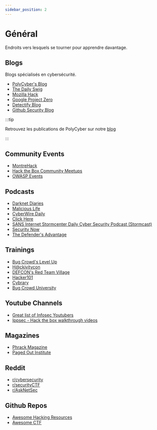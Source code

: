 ```yaml
---
sidebar_position: 2
---
```


# Général

Endroits vers lesquels se tourner pour apprendre davantage.

## Blogs

Blogs spécialisés en cybersécurité.

- [PolyCyber's Blog](https://polycyber.io/blog)
- [The Daily Swig](https://portswigger.net/daily-swig)
- [Mozilla Hack](https://hacks.mozilla.org/)
- [Google Project Zero](https://googleprojectzero.blogspot.com/)
- [Detectify Blog](https://blog.detectify.com/)
- [Github Security Blog](https://securitylab.github.com/)

:::tip

Retrouvez les publications de PolyCyber sur notre [blog](https://polycyber.io/blog)

:::

## Community Events

- [MontreHack](https://montrehack.ca/)
- [Hack the Box Community Meetups](https://www.meetup.com/find/?keywords=hack%20the%20box)
- [OWASP Events](https://owasp.org/events/)

## Podcasts

- [Darknet Diaries](https://darknetdiaries.com/)
- [Malicious Life](https://malicious.life/)
- [CyberWire Daily](https://thecyberwire.com/podcasts/daily-podcast)
- [Click Here](https://therecord.media/podcast)
- [SANS Internet Stormcenter Daily Cyber Security Podcast (Stormcast)](https://isc.sans.edu/podcast.html)
- [Security Now](https://twit.tv/shows/security-now)
- [The Defender's Advantage](https://podcasts.apple.com/us/podcast/the-defenders-advantage-podcast/id1073779629)

## Trainings

- [Bug Crowd's Level Up](https://www.bugcrowd.com/resources/levelup/)
- [H@ckivitycon](https://www.hackerone.com/hacktivitycon)
- [DEFCON's Red Team Village](https://redteamvillage.io/)
- [Hacker101](https://www.hacker101.com/)
- [Cybrary](https://www.cybrary.it/)
- [Bug Crowd University](https://www.bugcrowd.com/hackers/bugcrowd-university/)

## Youtube Channels

- [Great list of Infosec Youtubers](https://securitycreators.video/)
- [Ippsec - Hack the box walkthrough videos](https://www.youtube.com/channel/UCa6eh7gCkpPo5XXUDfygQQA)

## Magazines

- [Phrack Magazine](http://www.phrack.org/issues/)
- [Paged Out Institute](https://pagedout.institute/)

## Reddit

- [r/cybersecurity](https://www.reddit.com/r/cybersecurity/)
- [r/securityCTF](https://www.reddit.com/r/securityCTF/)
- [r/AskNetSec](https://www.reddit.com/r/AskNetSec/)

## Github Repos

- [Awesome Hacking Resources](https://github.com/vitalysim/Awesome-Hacking-Resources)
- [Awesome CTF](https://github.com/apsdehal/awesome-ctf)